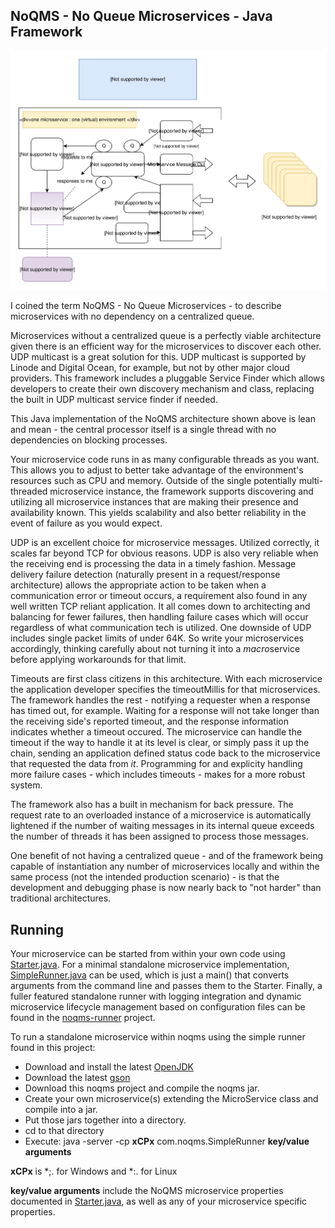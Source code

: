 ## NoQMS - No Queue Microservices - Java Framework

![alt text](architecture.svg)

I coined the term NoQMS - No Queue Microservices - to describe microservices with no dependency on
a centralized queue.

Microservices without a centralized queue is a perfectly viable architecture given there is 
an efficient way for the microservices to discover each other. UDP multicast is a great solution for
this. UDP multicast is supported by Linode and Digital Ocean, for example, but not by other major
cloud providers. This framework includes a pluggable Service Finder which allows developers 
to create their own discovery mechanism and class, replacing the built in UDP multicast service finder if 
needed. 

This Java implementation of the NoQMS architecture shown above is lean and mean - the central
processor itself is a single thread with no dependencies on blocking processes. 

Your microservice code runs in as many configurable threads as you want.
This allows you to adjust to better take advantage of the environment's resources such as CPU and memory. 
Outside of the single potentially multi-threaded microservice instance, the framework supports discovering and
utilizing all microservice instances that are making their presence and availability known. 
This yields scalability and also better reliability in the event 
of failure as you would expect. 

UDP is an excellent choice for microservice messages.
Utilized correctly, it scales far beyond TCP for obvious reasons. UDP is also very reliable
when the receiving end is processing the data in a timely fashion. Message delivery failure detection 
(naturally present in a request/response architecture) allows the appropriate action to be taken when a 
communication error or timeout occurs, a requirement also found in any well written TCP reliant application.
It all comes down to architecting and balancing for fewer failures, then handling failure cases which will occur 
regardless of what communication tech is utilized. One downside of UDP includes 
single packet limits of under 64K. So write your microservices accordingly, thinking carefully about not turning it 
into a <i>macro</i>service before applying workarounds for that limit. 

Timeouts are first class citizens in this architecture. With each microservice the application developer specifies the
timeoutMillis for that microservices. The framework handles the rest - notifying a requester when
a response has timed out, for example. Waiting for a response will not take longer than the receiving side's reported
timeout, and the response information indicates whether a timeout occured. The microservice can handle the timeout 
if the way to handle it at its level is clear, or simply pass it up the chain, sending an application defined status code back 
to the microservice that requested the data from <i>it</i>.  Programming for and explicity handling more failure 
cases - which includes timeouts - makes for a more robust system. 

The framework also has a built in mechanism for back pressure. The request rate to an overloaded instance of a microservice 
is automatically lightened if the number of waiting messages in its internal queue exceeds the number
of threads it has been assigned to process those messages.

One benefit of not having a centralized queue - and of the framework being capable of instantiation any number of
microservices locally and within the same process (not the intended production scenario) - is that the development 
and debugging phase is now nearly back to "not harder" than traditional architectures. 

## Running

Your microservice can be started from within your own code using [Starter.java](https://github.com/noqms/noqms/blob/master/src/com/noqms/Starter.java).
For a minimal standalone microservice implementation, [SimpleRunner.java](https://github.com/noqms/noqms/blob/master/src/com/noqms/SimpleRunner.java)
can be used, which is just a main() that converts arguments from the command line and passes them to the Starter.
Finally, a fuller featured standalone runner with logging integration and dynamic microservice lifecycle management based on configuration files can
be found in the [noqms-runner](https://github.com/noqms/noqms-runner) project. 

To run a standalone microservice within noqms using the simple runner found in this project:

* Download and install the latest [OpenJDK](http://openjdk.java.net/)
* Download the latest [gson](https://mvnrepository.com/artifact/com.google.code.gson/gson)
* Download this noqms project and compile the noqms jar.
* Create your own microservice(s) extending the MicroService class and compile into a jar.
* Put those jars together into a directory.
* cd to that directory
* Execute: java -server -cp **xCPx** com.noqms.SimpleRunner **key/value arguments**

**xCPx** is *;. for Windows and *:. for Linux

**key/value arguments** include the NoQMS microservice properties documented in [Starter.java](https://github.com/noqms/noqms/blob/master/src/com/noqms/Starter.java), as well as any of your microservice specific properties.
